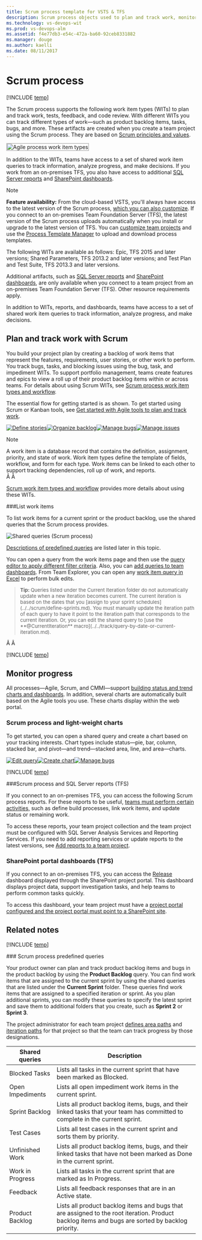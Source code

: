 ```yaml
---
title: Scrum process template for VSTS & TFS  
description: Scrum process objects used to plan and track work, monitor progress, and trends when connecting to Visual Studio Team Services (VSTS) or Team Foundation Server  
ms.technology: vs-devops-wit
ms.prod: vs-devops-alm
ms.assetid: f4e77db3-e54c-472a-ba60-92ceb8331882
ms.manager: douge
ms.author: kaelli
ms.date: 08/11/2017
---
```



# Scrum process   

[!INCLUDE [temp](../_shared/version-vsts-tfs-all-versions.md)]

The Scrum process supports the following work item types (WITs) to plan and track work, tests, feedback, and code review. With different WITs you can track different types of work&mdash;such as product backlog items, tasks, bugs, and more. These artifacts are created when you create a team project using the Scrum process. They are based on [Scrum principles and values](https://www.scrum.org/). 

<img src="_img/scrum-process-work-tracking-wits.png" alt="Agile process work item types" style="border: 2px solid #C3C3C3;" />  

In addition to the WITs, teams have access to a set of shared work item queries to track information, analyze progress, and make decisions. If you work from an on-premises TFS, you also have access to additional [SQL Server reports](#reports) and [SharePoint dashboards](#dashboards).  


>[!NOTE]  
><b>Feature availability:</b> From the cloud-based VSTS, you'll always have access to the latest version of the Scrum process, [which you can also customize](../../customize/process/customize-process.md). If you connect to an on-premises Team Foundation Server (TFS), the latest version of the Scrum process uploads automatically when you install or upgrade to the latest version of TFS. You can [customize team projects](../../customize/customize-work.md) and use the [Process Template Manager](manage-process-templates.md) to upload and download process templates. 
>
>The following WITs are available as follows: Epic, TFS 2015 and later versions; 
>Shared Parameters, TFS 2013.2 and later versions; 
>and Test Plan and Test Suite, TFS 2013.3 and later versions.   
>
>Additional artifacts, such as [SQL Server reports](#reports) and [SharePoint dashboards](#dashboards), are only available when you connect to a team project from an on-premises Team Foundation Server (TFS). Other resource requirements apply. 


In addition to WITs, reports, and dashboards, teams have access to a set of shared work item queries to track information, analyze progress, and make decisions. 

## Plan and track work with Scrum  

You build your project plan by creating a backlog of work items that represent the features, requirements, user stories, or other work to perform. You track bugs, tasks, and blocking issues using the bug, task, and impediment WITs. To support portfolio management, teams create features and epics to view a roll up of their product backlog items within or across teams. For details about using Scrum WITs, see [Scrum process work item types and workflow](scrum-process-workflow.md).  

The essential flow for getting started is as shown. To get started using Scrum or Kanban tools, see [Get started with Agile tools to plan and track work](../../backlogs/overview.md).  

[![Define stories](../../backlogs/_img/overview/gs-planning-define-stories.png)](../../backlogs/create-your-backlog.md)[![Organize backlog](../../backlogs/_img/overview/gs-planning-organize-backlog.png)](../../backlogs/organize-backlog.md)[![Manage bugs](../../backlogs/_img/overview/gs-planning-manage-bugs.png)](../../backlogs/manage-bugs.md)[![Manage issues](../../backlogs/_img/overview/gs-planning-manage-issues.png)](../../backlogs/manage-issues-impediments.md)

> [!NOTE]  
> A work item is a database record that contains the definition, assignment, priority, and state of work. Work item types define the template of fields, workflow, and form for each type. Work items can be linked to each other to support tracking dependencies, roll up of work, and reports.  
Â Â 


[Scrum work item types and workflow](scrum-process-workflow.md) provides more details about using these WITs.  

<a id="shared-queries"></a> 
###List work items

To list work items for a current sprint or the product backlog, use the shared queries that the Scrum process provides.  

![Shared queries (Scrum process)](_img/IC665405.png)  

[Descriptions of predefined queries](#predefined-queries) are listed later in this topic.   

You can open a query from the work items page and then use the [query editor to apply different filter criteria](../../track/using-queries.md). Also, you can [add queries to team dashboards](../../../report/dashboards.md). From Team Explorer, you can open any [work item query in Excel](../../backlogs/office/bulk-add-modify-work-items-excel.md) to  perform bulk edits.  

<blockquote style="font-size: 13px"><b>Tip: </b>Queries listed under the Current Iteration folder do not automatically update when a new iteration becomes current. The current iteration is based on the dates that you [assign to your sprint schedules](../../scrum/define-sprints.md). You must manually update the iteration path of each query to have it point to the iteration path that corresponds to the current iteration. Or, you can edit the shared query to [use the **@CurrentIteration** macro](../../track/query-by-date-or-current-iteration.md). </blockquote>Â Â 

[!INCLUDE [temp](../../_shared/quick-tips-shared-query.md)] 

## Monitor progress  

All processes&mdash;Agile, Scrum, and CMMI&mdash;support [building status and trend charts and dashboards](../../../report/dashboards/overview.md). In addition, several charts are automatically built based on the Agile tools you use. These charts display within the web portal. 

### Scrum process and light-weight charts  
To get started, you can open a shared query and create a chart based on your tracking interests. Chart types include status&mdash;pie, bar, column, stacked bar, and pivot&mdash;and trend&mdash;stacked area, line, and area&mdash;charts.   

[![Edit query](../../../report/dashboards/_img/gs-chart-query.png)](../../track/using-queries.md)[![Create chart](../../../report/dashboards/_img/gs-chart-create.png)](../../../report/charts.md)[![Manage bugs](../../../report/dashboards/_img/gs-chart-add-dashboard.png)](../../../report/add-charts-to-dashboard.md)  

[!INCLUDE [temp](../../_shared/powerbi-reports-links.md)] 

<a id="reports"></a>
###Scrum process and SQL Server reports (TFS) 

If you connect to an on-premises TFS, you can access the following Scrum process reports. For these reports to be useful, [teams must perform certain activities,](../../../report/admin/review-team-activities-for-useful-reports.md) such as define build processes, link work items, and update status or remaining work.  

To access these reports, your team project collection and the team project must be configured with SQL Server Analysis Services and Reporting Services.  If you need to add reporting services or update reports to the latest versions, see [Add reports to a team project](../../../report/admin/add-reports-to-a-team-project.md).  


<a id="dashboards"></a>
### SharePoint portal dashboards (TFS) 

If you connect to an on-premises TFS, you can access the [Release](../../../report/sharepoint-dashboards/release-scrum.md) dashboard displayed through the SharePoint project portal. This dashboard displays project data, support investigation tasks, and help teams to perform common tasks quickly. 

To access this dashboard, your team project must have a [project portal configured and the project portal must point to a SharePoint site](../../../report/sharepoint-dashboards/configure-or-add-a-project-portal.md).


## Related notes 

[!INCLUDE [temp](../../_shared/create-team-project-links.md)]

<a id="predefined-queries" />
### Scrum process predefined queries

Your product owner can plan and track product backlog items and bugs in the product backlog by using the **Product Backlog** query. You can find work items that are assigned to the current sprint by using the shared queries that are listed under the **Current Sprint** folder. These queries find work items that are assigned to a specified iteration or sprint. As you plan additional sprints, you can modify these queries to specify the latest sprint and save them to additional folders that you create, such as **Sprint 2** or **Sprint 3**.

The project administrator for each team project [defines area paths](../../customize/set-area-paths.md) and [iteration paths](../../customize/set-iteration-paths-sprints.md) for that project so that the team can track progress by those designations.  

|Shared queries|Description| 
|---|---|  
|Blocked Tasks | Lists all tasks in the current sprint that have been marked as Blocked.|
|Open Impediments |Lists all open impediment work items in the current sprint.|
|Sprint Backlog |Lists all product backlog items, bugs, and their linked tasks that your team has committed to complete in the current sprint.|
|Test Cases |Lists all test cases in the current sprint and sorts them by priority.|
|Unfinished Work |Lists all product backlog items, bugs, and their linked tasks that have not been marked as Done in the current sprint.|
|Work in Progress |Lists all tasks in the current sprint that are marked as In Progress.| 
|Feedback | Lists all feedback responses that are in an Active state. |
|Product Backlog |Lists all product backlog items and bugs that are assigned to the root iteration. Product backlog items and bugs are sorted by backlog priority.|  

